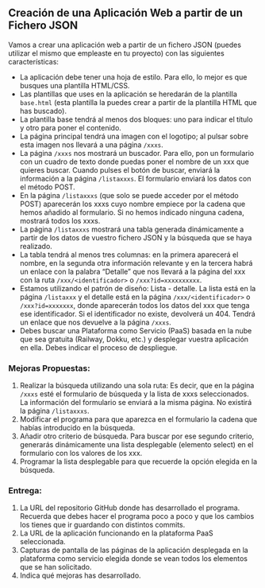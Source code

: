 ## Creación de una Aplicación Web a partir de un Fichero JSON

Vamos a crear una aplicación web a partir de un fichero JSON (puedes utilizar el mismo que empleaste en tu proyecto) con las siguientes características:

- La aplicación debe tener una hoja de estilo. Para ello, lo mejor es que busques una plantilla HTML/CSS.
- Las plantillas que uses en la aplicación se heredarán de la plantilla `base.html` (esta plantilla la puedes crear a partir de la plantilla HTML que has buscado).
- La plantilla base tendrá al menos dos bloques: uno para indicar el título y otro para poner el contenido.
- La página principal tendrá una imagen con el logotipo; al pulsar sobre esta imagen nos llevará a una página `/xxxs`.
- La página `/xxxs` nos mostrará un buscador. Para ello, pon un formulario con un cuadro de texto donde puedas poner el nombre de un xxx que quieres buscar. Cuando pulses el botón de buscar, enviará la información a la página `/listaxxxs`. El formulario enviará los datos con el método POST.
- En la página `/listaxxxs` (que solo se puede acceder por el método POST) aparecerán los xxxs cuyo nombre empiece por la cadena que hemos añadido al formulario. Si no hemos indicado ninguna cadena, mostrará todos los xxxs.
- La página `/listaxxxs` mostrará una tabla generada dinámicamente a partir de los datos de vuestro fichero JSON y la búsqueda que se haya realizado.
- La tabla tendrá al menos tres columnas: en la primera aparecerá el nombre, en la segunda otra información relevante y en la tercera habrá un enlace con la palabra “Detalle” que nos llevará a la página del xxx con la ruta `/xxx/<identificador>` o `/xxx?id=xxxxxxxxxx`.
- Estamos utilizando el patrón de diseño: Lista - detalle. La lista está en la página `/listaxxx` y el detalle está en la página `/xxx/<identificador>` o `/xxx?id=xxxxxxx`, donde aparecerán todos los datos del xxx que tenga ese identificador. Si el identificador no existe, devolverá un 404. Tendrá un enlace que nos devuelve a la página `/xxxs`.
- Debes buscar una Plataforma como Servicio (PaaS) basada en la nube que sea gratuita (Railway, Dokku, etc.) y desplegar vuestra aplicación en ella. Debes indicar el proceso de despliegue.

### Mejoras Propuestas:

1. Realizar la búsqueda utilizando una sola ruta: Es decir, que en la página `/xxxs` esté el formulario de búsqueda y la lista de xxxs seleccionados. La información del formulario se enviará a la misma página. No existirá la página `/listaxxxs`.
2. Modificar el programa para que aparezca en el formulario la cadena que habías introducido en la búsqueda.
3. Añadir otro criterio de búsqueda. Para buscar por ese segundo criterio, generarás dinámicamente una lista desplegable (elemento select) en el formulario con los valores de los xxx.
4. Programar la lista desplegable para que recuerde la opción elegida en la búsqueda.

### Entrega:

1. La URL del repositorio GitHub donde has desarrollado el programa. Recuerda que debes hacer el programa poco a poco y que los cambios los tienes que ir guardando con distintos commits.
2. La URL de la aplicación funcionando en la plataforma PaaS seleccionada.
3. Capturas de pantalla de las páginas de la aplicación desplegada en la plataforma como servicio elegida donde se vean todos los elementos que se han solicitado.
4. Indica qué mejoras has desarrollado.

